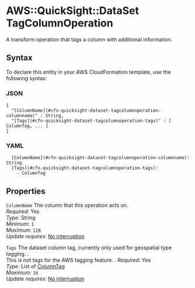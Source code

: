 # AWS::QuickSight::DataSet TagColumnOperation<a name="aws-properties-quicksight-dataset-tagcolumnoperation"></a>

A transform operation that tags a column with additional information\.

## Syntax<a name="aws-properties-quicksight-dataset-tagcolumnoperation-syntax"></a>

To declare this entity in your AWS CloudFormation template, use the following syntax:

### JSON<a name="aws-properties-quicksight-dataset-tagcolumnoperation-syntax.json"></a>

```
{
  "[ColumnName](#cfn-quicksight-dataset-tagcolumnoperation-columnname)" : String,
  "[Tags](#cfn-quicksight-dataset-tagcolumnoperation-tags)" : [ ColumnTag, ... ]
}
```

### YAML<a name="aws-properties-quicksight-dataset-tagcolumnoperation-syntax.yaml"></a>

```
  [ColumnName](#cfn-quicksight-dataset-tagcolumnoperation-columnname): String
  [Tags](#cfn-quicksight-dataset-tagcolumnoperation-tags): 
    - ColumnTag
```

## Properties<a name="aws-properties-quicksight-dataset-tagcolumnoperation-properties"></a>

`ColumnName`  <a name="cfn-quicksight-dataset-tagcolumnoperation-columnname"></a>
The column that this operation acts on\.  
*Required*: Yes  
*Type*: String  
*Minimum*: `1`  
*Maximum*: `128`  
*Update requires*: [No interruption](https://docs.aws.amazon.com/AWSCloudFormation/latest/UserGuide/using-cfn-updating-stacks-update-behaviors.html#update-no-interrupt)

`Tags`  <a name="cfn-quicksight-dataset-tagcolumnoperation-tags"></a>
The dataset column tag, currently only used for geospatial type tagging\. \.  
This is not tags for the AWS tagging feature\. \.
*Required*: Yes  
*Type*: List of [ColumnTag](aws-properties-quicksight-dataset-columntag.md)  
*Maximum*: `16`  
*Update requires*: [No interruption](https://docs.aws.amazon.com/AWSCloudFormation/latest/UserGuide/using-cfn-updating-stacks-update-behaviors.html#update-no-interrupt)